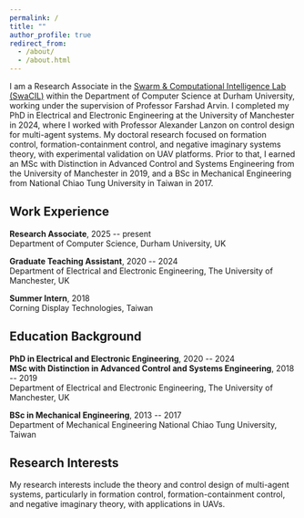 ```yaml
---
permalink: /
title: ""
author_profile: true
redirect_from: 
  - /about/
  - /about.html
---
```


I am a Research Associate in the <a href="https://www.swacil.com/" target="_blank" rel="noopener noreferrer">Swarm & Computational Intelligence Lab (SwaCIL)</a> within the Department of Computer Science at Durham University, working under the supervision of Professor Farshad Arvin. I completed my PhD in Electrical and Electronic Engineering at the University of Manchester in 2024, where I worked with Professor Alexander Lanzon on control design for multi-agent systems. My doctoral research focused on formation control, formation-containment control, and negative imaginary systems theory, with experimental validation on UAV platforms. Prior to that, I earned an MSc with Distinction in Advanced Control and Systems Engineering from the University of Manchester in 2019, and a BSc in Mechanical Engineering from National Chiao Tung University in Taiwan in 2017.

Work Experience
------
**Research Associate**, 2025 -- present  
Department of Computer Science, Durham University, UK

**Graduate Teaching Assistant**, 2020 -- 2024  
Department of Electrical and Electronic Engineering, The University of Manchester, UK

**Summer Intern**, 2018  
Corning Display Technologies, Taiwan

Education Background
------
**PhD in Electrical and Electronic Engineering**, 2020 -- 2024  
**MSc with Distinction in Advanced Control and Systems Engineering**, 2018 -- 2019  
Department of Electrical and Electronic Engineering, The University of Manchester, UK

**BSc in Mechanical Engineering**, 2013 -- 2017  
Department of Mechanical Engineering National Chiao Tung University, Taiwan 

Research Interests
------
My research interests include the theory and control design of multi-agent systems, particularly in formation control, formation-containment control, and negative imaginary theory, with applications in UAVs.